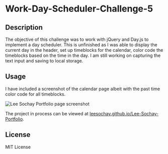 # Work-Day-Scheduler-Challenge-5

## Description

The objective of this challenge was to work with jQuery and Day.js to implement a day scheduler.
This is unfinished as I was able to display the current day in the header, set up timeblocks for the calendar,
color code the timeblocks based on the time in the day.
I am still working on capturing the text input and saving to local storage.

## Usage

I have included a screenshot of the calendar page albeit with the past time color code for all timeblocks.

![Lee Sochay Portfolio page screenshot](assets/images/LeeSochayPortfolioScreenshot.jpg)

The project in process can be viewed at [leesochay.github.io/Lee-Sochay-Portfolio](https://leesochay.github.io/Lee-Sochay-Portfolio/).

## License

MIT License
